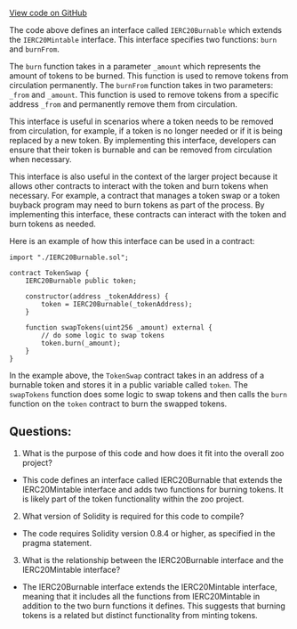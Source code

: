 [View code on GitHub](zoo-labs/zoo/blob/master/contracts/src/interfaces/IERC20Burnable.sol)

The code above defines an interface called `IERC20Burnable` which extends the `IERC20Mintable` interface. This interface specifies two functions: `burn` and `burnFrom`. 

The `burn` function takes in a parameter `_amount` which represents the amount of tokens to be burned. This function is used to remove tokens from circulation permanently. The `burnFrom` function takes in two parameters: `_from` and `_amount`. This function is used to remove tokens from a specific address `_from` and permanently remove them from circulation. 

This interface is useful in scenarios where a token needs to be removed from circulation, for example, if a token is no longer needed or if it is being replaced by a new token. By implementing this interface, developers can ensure that their token is burnable and can be removed from circulation when necessary. 

This interface is also useful in the context of the larger project because it allows other contracts to interact with the token and burn tokens when necessary. For example, a contract that manages a token swap or a token buyback program may need to burn tokens as part of the process. By implementing this interface, these contracts can interact with the token and burn tokens as needed. 

Here is an example of how this interface can be used in a contract:

```
import "./IERC20Burnable.sol";

contract TokenSwap {
    IERC20Burnable public token;

    constructor(address _tokenAddress) {
        token = IERC20Burnable(_tokenAddress);
    }

    function swapTokens(uint256 _amount) external {
        // do some logic to swap tokens
        token.burn(_amount);
    }
}
```

In the example above, the `TokenSwap` contract takes in an address of a burnable token and stores it in a public variable called `token`. The `swapTokens` function does some logic to swap tokens and then calls the `burn` function on the `token` contract to burn the swapped tokens.
## Questions: 
 1. What is the purpose of this code and how does it fit into the overall zoo project?
- This code defines an interface called IERC20Burnable that extends the IERC20Mintable interface and adds two functions for burning tokens. It is likely part of the token functionality within the zoo project.

2. What version of Solidity is required for this code to compile?
- The code requires Solidity version 0.8.4 or higher, as specified in the pragma statement.

3. What is the relationship between the IERC20Burnable interface and the IERC20Mintable interface?
- The IERC20Burnable interface extends the IERC20Mintable interface, meaning that it includes all the functions from IERC20Mintable in addition to the two burn functions it defines. This suggests that burning tokens is a related but distinct functionality from minting tokens.